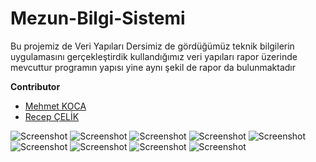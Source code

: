 # Mezun-Bilgi-Sistemi

Bu projemiz de Veri Yapıları Dersimiz de gördüğümüz teknik bilgilerin uygulamasını gerçekleştirdik kullandığımız veri yapıları 
rapor üzerinde mevcuttur programın yapısı yine aynı şekil de rapor da bulunmaktadır 

**Contributor**
- [Mehmet KOCA](https://github.com/mehmetkoca)
- [Recep ÇELİK](https://github.com/Rexulon)

![Screenshot](Veri-Yapılari-Dönem-Projesi-Rapor-1.png)
![Screenshot](Veri-Yapılari-Dönem-Projesi-Rapor-2.png)
![Screenshot](Veri-Yapılari-Dönem-Projesi-Rapor-3.png)
![Screenshot](Veri-Yapılari-Dönem-Projesi-Rapor-4.png)
![Screenshot](Veri-Yapılari-Dönem-Projesi-Rapor-5.png)
![Screenshot](Veri-Yapılari-Dönem-Projesi-Rapor-6.png)
![Screenshot](Veri-Yapılari-Dönem-Projesi-Rapor-7.png)
![Screenshot](Veri-Yapılari-Dönem-Projesi-Rapor-8.png)
![Screenshot](Veri-Yapılari-Dönem-Projesi-Rapor-9.png)
